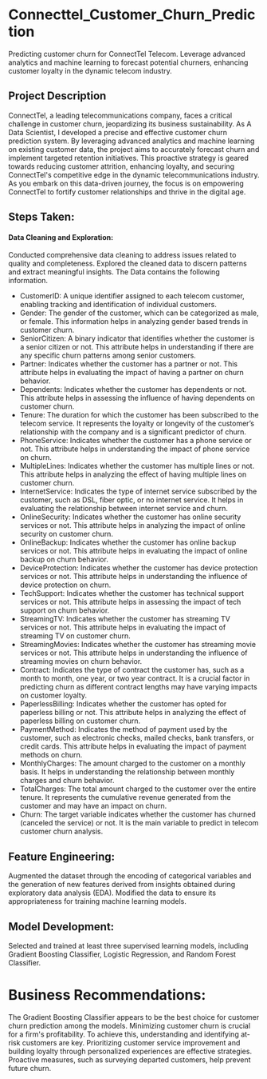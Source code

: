 # Connecttel_Customer_Churn_Prediction
Predicting customer churn for ConnectTel Telecom. Leverage advanced analytics and machine learning to forecast potential churners, enhancing customer loyalty in the dynamic telecom industry.

## Project Description
ConnectTel, a leading telecommunications company, faces a critical challenge in customer churn, jeopardizing its business sustainability. As A Data Scientist, I developed a precise and effective customer churn prediction system. By leveraging advanced analytics and machine learning on existing customer data, the project aims to accurately forecast churn and implement targeted retention initiatives. This proactive strategy is geared towards reducing customer attrition, enhancing loyalty, and securing ConnectTel's competitive edge in the dynamic telecommunications industry. As you embark on this data-driven journey, the focus is on empowering ConnectTel to fortify customer relationships and thrive in the digital age.

## Steps Taken:
#### Data Cleaning and Exploration:
Conducted comprehensive data cleaning to address issues related to quality and completeness.
Explored the cleaned data to discern patterns and extract meaningful insights. The Data contains the following information.

* CustomerID: A unique identifier assigned to each telecom customer, enabling tracking and identification of individual customers.
* Gender: The gender of the customer, which can be categorized as male, or female. This information helps in analyzing gender based trends in customer churn.
* SeniorCitizen: A binary indicator that identifies whether the customer is a senior citizen or not. This attribute helps in understanding if there are any specific churn patterns among senior customers.
* Partner: Indicates whether the customer has a partner or not. This attribute helps in evaluating the impact of having a partner on churn behavior.
* Dependents: Indicates whether the customer has dependents or not. This attribute helps in assessing the influence of having dependents on customer churn.
* Tenure: The duration for which the customer has been subscribed to the telecom service. It represents the loyalty or longevity of the customer’s relationship with the company and is a significant predictor of churn.
* PhoneService: Indicates whether the customer has a phone service or not. This attribute helps in understanding the impact of phone service on churn.
* MultipleLines: Indicates whether the customer has multiple lines or not. This attribute helps in analyzing the effect of having multiple lines on customer churn.
* InternetService: Indicates the type of internet service subscribed by the customer, such as DSL, fiber optic, or no internet service. It helps in evaluating the relationship between internet service and churn.
* OnlineSecurity: Indicates whether the customer has online security services or not. This attribute helps in analyzing the impact of online security on customer churn.
* OnlineBackup: Indicates whether the customer has online backup services or not. This attribute helps in evaluating the impact of online backup on churn behavior.
* DeviceProtection: Indicates whether the customer has device protection services or not. This attribute helps in understanding the influence of device protection on churn.
* TechSupport: Indicates whether the customer has technical support services or not. This attribute helps in assessing the impact of tech support on churn behavior.
* StreamingTV: Indicates whether the customer has streaming TV services or not. This attribute helps in evaluating the impact of streaming TV on customer churn.
* StreamingMovies: Indicates whether the customer has streaming movie services or not. This attribute helps in understanding the influence of streaming movies on churn behavior.
* Contract: Indicates the type of contract the customer has, such as a month to month, one year, or two year contract. It is a crucial factor in predicting churn as different contract lengths may have varying impacts on customer loyalty.
* PaperlessBilling: Indicates whether the customer has opted for paperless billing or not. This attribute helps in analyzing the effect of paperless billing on customer churn.
* PaymentMethod: Indicates the method of payment used by the customer, such as electronic checks, mailed checks, bank transfers, or credit cards. This attribute helps in evaluating the impact of payment methods on churn.
* MonthlyCharges: The amount charged to the customer on a monthly basis. It helps in understanding the relationship between monthly charges and churn behavior.
* TotalCharges: The total amount charged to the customer over the entire tenure. It represents the cumulative revenue generated from the customer and may have an impact on churn.
* Churn: The target variable indicates whether the customer has churned (canceled the service) or not. It is the main variable to predict in telecom customer churn analysis.


## Feature Engineering:
Augmented the dataset through the encoding of categorical variables and the generation of new features derived from insights obtained during exploratory data analysis (EDA). Modified the data to ensure its appropriateness for training machine learning models.

## Model Development:
Selected and trained at least three supervised learning models, including Gradient Boosting Classifier, Logistic Regression, and Random Forest Classifier.

# Business Recommendations:
The Gradient Boosting Classifier appears to be the best choice for customer churn prediction among the models. Minimizing customer churn is crucial for a firm's profitability. To achieve this, understanding and identifying at-risk customers are key. Prioritizing customer service improvement and building loyalty through personalized experiences are effective strategies. Proactive measures, such as surveying departed customers, help prevent future churn.
